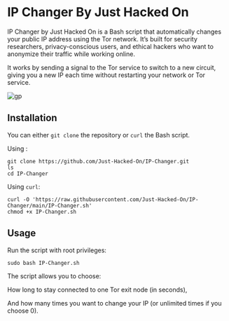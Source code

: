 # IP Changer By Just Hacked On

IP Changer by Just Hacked On is a Bash script that automatically changes your public IP address using the Tor network. It’s built for security researchers, privacy-conscious users, and ethical hackers who want to anonymize their traffic while working online.

It works by sending a signal to the Tor service to switch to a new circuit, giving you a new IP each time without restarting your network or Tor service.

![gp]( https://github.com/user-attachments/assets/390c18ab-1119-49d1-9721-afac1728b439 )

## Installation

You can either `git clone` the repository or `curl` the Bash script.

Using :

```shell
git clone https://github.com/Just-Hacked-On/IP-Changer.git
ls
cd IP-Changer
```

Using `curl`:

```shell
curl -O 'https://raw.githubusercontent.com/Just-Hacked-On/IP-Changer/main/IP-Changer.sh'
chmod +x IP-Changer.sh
```

## Usage

Run the script with root privileges:

```shell
sudo bash IP-Changer.sh
```

The script allows you to choose:

How long to stay connected to one Tor exit node (in seconds),

And how many times you want to change your IP (or unlimited times if you choose 0).

